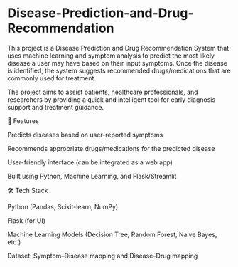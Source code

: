 # Disease-Prediction-and-Drug-Recommendation
This project is a Disease Prediction and Drug Recommendation System that uses machine learning and symptom analysis to predict the most likely disease a user may have based on their input symptoms. Once the disease is identified, the system suggests recommended drugs/medications that are commonly used for treatment.

The project aims to assist patients, healthcare professionals, and researchers by providing a quick and intelligent tool for early diagnosis support and treatment guidance.

🚀 Features

Predicts diseases based on user-reported symptoms

Recommends appropriate drugs/medications for the predicted disease

User-friendly interface (can be integrated as a web app)

Built using Python, Machine Learning, and Flask/Streamlit

🛠️ Tech Stack

Python (Pandas, Scikit-learn, NumPy)

Flask (for UI)

Machine Learning Models (Decision Tree, Random Forest, Naive Bayes, etc.)

Dataset: Symptom–Disease mapping and Disease–Drug mapping
